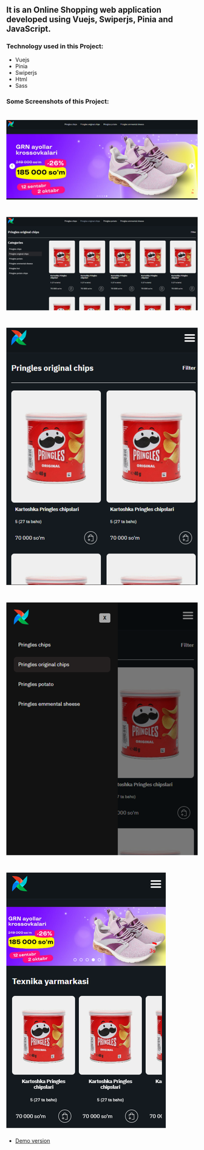 ## It is an Online Shopping web application developed using Vuejs, Swiperjs, Pinia and JavaScript.

### Technology used in this Project:

- Vuejs
- Pinia
- Swiperjs
- Html
- Sass

### Some Screenshots of this Project:

# ![Home Page](a1.png)

# ![Category page](a2.png)

# ![Category page](a3.png)

# ![Mobile menu](a4.png)

# ![Home page](a5.png)

- [Demo version](https://shopping-project-in-vuejs.vercel.app/)
